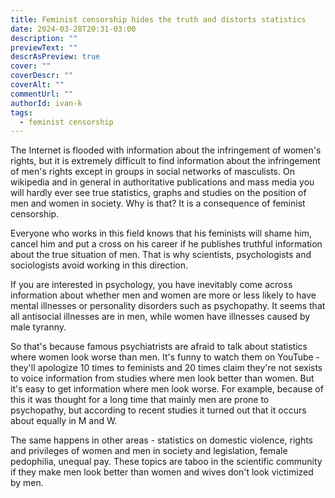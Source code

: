 ```yaml
---
title: Feminist censorship hides the truth and distorts statistics
date: 2024-03-28T20:31-03:00
description: ""
previewText: ""
descrAsPreview: true
cover: ""
coverDescr: ""
coverAlt: ""
commentUrl: ""
authorId: ivan-k
tags:
  - feminist censorship
---
```

The Internet is flooded with information about the infringement of women's rights, but it is extremely difficult to find information about the infringement of men's rights except in groups in social networks of masculists. On wikipedia and in general in authoritative publications and mass media you will hardly ever see true statistics, graphs and studies on the position of men and women in society. Why is that? It is a consequence of feminist censorship.

Everyone who works in this field knows that his feminists will shame him, cancel him and put a cross on his career if he publishes truthful information about the true situation of men. That is why scientists, psychologists and sociologists avoid working in this direction.

If you are interested in psychology, you have inevitably come across information about whether men and women are more or less likely to have mental illnesses or personality disorders such as psychopathy. It seems that all antisocial illnesses are in men, while women have illnesses caused by male tyranny.

So that's because famous psychiatrists are afraid to talk about statistics where women look worse than men. It's funny to watch them on YouTube - they'll apologize 10 times to feminists and 20 times claim they're not sexists to voice information from studies where men look better than women. But it's easy to get information where men look worse. For example, because of this it was thought for a long time that mainly men are prone to psychopathy, but according to recent studies it turned out that it occurs about equally in M and W.

The same happens in other areas - statistics on domestic violence, rights and privileges of women and men in society and legislation, female pedophilia, unequal pay. These topics are taboo in the scientific community if they make men look better than women and wives don't look victimized by men.
